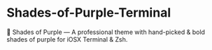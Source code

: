 # Shades-of-Purple-Terminal
🦄 Shades of Purple — A professional theme with hand-picked &amp; bold shades of purple for iOSX  Terminal &amp; Zsh.
